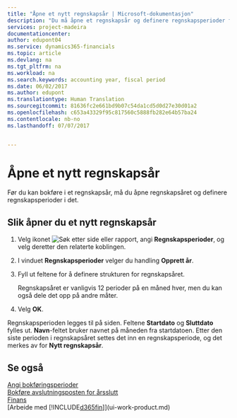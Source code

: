```yaml
---
title: "Åpne et nytt regnskapsår | Microsoft-dokumentasjon"
description: "Du må åpne et regnskapsår og definere regnskapsperioder før du kan bokføre i regnskapsåret."
services: project-madeira
documentationcenter: 
author: edupont04
ms.service: dynamics365-financials
ms.topic: article
ms.devlang: na
ms.tgt_pltfrm: na
ms.workload: na
ms.search.keywords: accounting year, fiscal period
ms.date: 06/02/2017
ms.author: edupont
ms.translationtype: Human Translation
ms.sourcegitcommit: 81636fc2e661bd9b07c54da1cd5d0d27e30d01a2
ms.openlocfilehash: c653a43329f95c817560c5888fb282e64b57ba24
ms.contentlocale: nb-no
ms.lasthandoff: 07/07/2017


---
```

# <a name="how-to-open-a-new-fiscal-year"></a>Åpne et nytt regnskapsår
Før du kan bokføre i et regnskapsår, må du åpne regnskapsåret og definere regnskapsperioder i det.

## <a name="to-open-a-new-fiscal-year"></a>Slik åpner du et nytt regnskapsår
1. Velg ikonet ![Søk etter side eller rapport](media/ui-search/search_small.png "Ikonet Søk etter side eller rapport"), angi **Regnskapsperioder**, og velg deretter den relaterte koblingen.
2. I vinduet **Regnskapsperioder** velger du handling **Opprett år**.
3. Fyll ut feltene for å definere strukturen for regnskapsåret.

    Regnskapsåret er vanligvis 12 perioder på en måned hver, men du kan også dele det opp på andre måter.
4. Velg **OK**.

Regnskapsperioden legges til på siden. Feltene **Startdato** og **Sluttdato** fylles ut. **Navn**-feltet bruker navnet på måneden fra startdatoen. Etter den siste perioden i regnskapsåret settes det inn en regnskapsperiode, og det merkes av for **Nytt regnskapsår**.

## <a name="see-also"></a>Se også
[Angi bokføringsperioder](finance-how-specify-posting-periods.md)  
[Bokføre avslutningsposten for årsslutt](year-how-post-year-end-close-entry.md)  
[Finans](finance.md)  
[Arbeide med [!INCLUDE[d365fin](includes/d365fin_md.md)]](ui-work-product.md)

